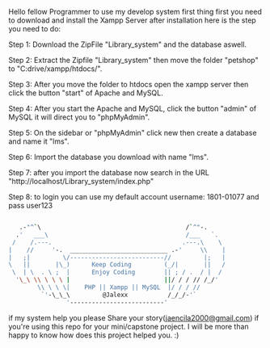 Hello fellow Programmer to use my develop system first thing first you need to download and install the Xampp Server after installation here is the step you need to do:

Step 1: Download the ZipFile "Library_system" and the database aswell.

Step 2: Extract the Zipfile "Library_system" then move the folder "petshop" to "C:drive/xampp/htdocs/".

Step 3: After you move the folder to htdocs open the xampp server then click the button "start" of Apache and MySQL.

Step 4: After you start the Apache and MySQL, click the button "admin" of MySQL it will direct you to "phpMyAdmin".

Step 5: On the sidebar or "phpMyAdmin" click new then create a database and name it "lms".

Step 6: Import the database you download with name "lms".

Step 7: after you import the database now search in the URL "http://localhost/Library_system/index.php"

Step 8: to login you can use my default account username: 1801-01077 and pass user123

```bash

   .-"^`\                                        /`^"-.
  .'   ___\                                      /___   `.
 /    /.---.                                    .---.\    \
|    //     '-.  ___________________________ .-'     \\    |
|   ;|         \/--------------------------//         |;   |
\   ||       |\_)      Keep Coding         (_/|       ||   /
 \  | \  . \ ;  |      Enjoy Coding        || ; / .  / |  /
  '\_\ \\ \ \ \ |                          ||/ / / // /_/'
        \\ \ \ \|    PHP || Xampp || MySQL  |/ / / //
         `'-\_\_\         @Jalexx           /_/_/-'`
                '--------------------------'                                  


```
                   

if my system help you please Share your story(jaencila2000@gmail.com) if you're using this repo for your mini/capstone project. I will be more than happy to know how does this project helped you. :)
